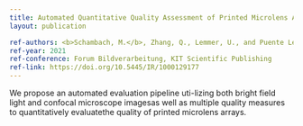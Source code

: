 ```yaml
---
title: Automated Quantitative Quality Assessment of Printed Microlens Arrays
layout: publication

ref-authors: <b>Schambach, M.</b>, Zhang, Q., Lemmer, U., and Puente León, F.
ref-year: 2021
ref-conference: Forum Bildverarbeitung, KIT Scientific Publishing
ref-link: https://doi.org/10.5445/IR/1000129177
---
```


We propose an automated evaluation pipeline uti-lizing both bright field light and confocal microscope imagesas well as multiple quality measures to quantitatively evaluatethe quality of printed microlens arrays.